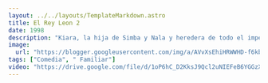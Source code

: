 ```yaml
---
layout: ../../layouts/TemplateMarkdown.astro
title: El Rey Leon 2
date: 1998
description: "Kiara, la hija de Simba y Nala y heredera de todo el imperio, se hace amiga del hijo mayor de Scar, Cobu, y juntos intentarán unir de nuevo a las dos manadas."
image:
  url: "https://blogger.googleusercontent.com/img/a/AVvXsEhiHRWWHD-f6kbW-9yUwYO_On458N6-gykNo1ohDiV-5NNVtVuHa0SAURCgYrCepVteF2d47Q205ASUEkS8XB-yRnTgnVDf8MlWaH3CQNhaei-Yfd_eZYmJIt7s79eMBPwwb-Bmy9BbL6ea4Pd8lDaQ75LBqUUkd8cZdNMXV1gEchDzqdW4pUzmlbRMzA=s320"
tags: ["Comedia", " Familiar"]
video: "https://drive.google.com/file/d/1oP6hC_D2KksJ9Qcl2uNIEFeB6YGGzXLT/preview"
---
```

